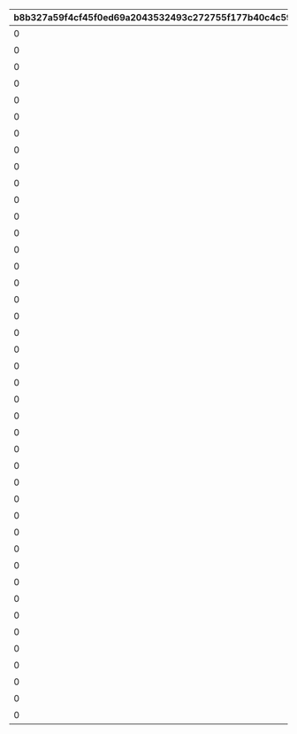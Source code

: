 |b8b327a59f4cf45f0ed69a2043532493c272755f177b40c4c5905239ba66f782|ed94e181bdd5f3a6c1f93d28d30036c230c02e1b95e4a23d99e6d643f96f902d|ee8d29bb44427cd0801914df11553d368d1be64c6deb896ddc9554f0bcab7e68|54d0af42faed559eb2f9ba7da55540791f87363bb610496f1933e1856bc1649a|53ceceaabee86c8fa75113abc7df4ef4f92ab84189375f7b28cc4a40a931d062|2399c75799601501f42769298ec616fdd657adcbf9286063906db3ea5299df0d|c3b852fe6490fb937b8faa08fce5c4051f311d765982db5880d0830a3782be39|0ff7841e4b40cd47b00df59401e34a138e344ef02985753a027c82e756bb63cc|fd828480c903f67823d3cc08dc9033234df33f9af61b71673f73c416a8f717bd|25c31606de29e796aa63772531c66efc72d706c7fd2b0a930dd16cbf7329f802|10c024da7a72ece561a6dd4067780ff882e8336fa2b1d5e2c47e2f9be3fe5544|1431b6a8b08d076c771cbef3f3769056ee853953371b80b421683dc3dcf94515|6460a89122a8e9b1503071ab80a9afaf8613311ce030173ef2adbc5772da7d82|df0cb3a9f12c8afef25e8180d88bcede9a2d10342ea77a79e6aeb9c0891b0297|4abd298952c98d67cee3e1ea724a66bac0d3528e5dffaf40a0a7572c5705d0a9|
| --- | --- | --- | --- | --- | --- | --- | --- | --- | --- | --- | --- | --- | --- | --- |
|0|1.4|1001|0|ねぇねぇ、騎士クン\n手伝ってあげようよ～|0|0|0|1|春咲 ひより|1|お！\nあそこに困ってそうな人発見！|2|1|ヒヨリでっす♪\n元気いっぱいがんばるよ♪|
|0|1.4|1002|0|わ、わたし、\nなに言ってるんだろ\nあはは…|0|0|0|1|草野 優衣|1|大切な人を\n守れるようになりたい…って|2|1|みんなみたいに\nわたしも強くならなきゃ|
|0|1.4|1003|0|少しは磨かれると思いますよ。|0|0|0|1|士条 怜|1|キミに必要な集中力と感性が|2|1|フェンシングを始めてみては？|
|0|1.5|1004|0|みそぎはねぇ、\nかくれんぼやりたい！|0|0|0|1|穂高 みそぎ|1|今日はなにして遊ぶ？|2|1|ねぇ、にいちゃん！|
|0|1.4|1006|0|私といっしょに…\nいかない？|0|0|0|1|風宮 あかり|1|ねぇ…|2|1|風宮あかりです|
|0|1.5|1007|0|食べ物の恨みは怖いのー|0|0|0|1|出雲 宮子|1|プリンたべたいのー|2|1|出雲宮子なのー|
|0|1.4|1008|0|いいよ。\n見られることは運命さ…|0|0|0|1|虹村 雪|1|キミもボクの美貌に\n吸い寄せられたんだね。|2|1|ボクは虹村雪。|
|0|1.4|1009|0|人呼んで「疾風の冥姫」!!|0|0|0|1|柊杏奈|1|我が真名は\nアンネローゼ・フォン・シュテッヒパルム！|2|1|フッ…聞いて後悔するがいい！|
|0|1.5|1010|0|ほんまおおきにやわ～♪|0|0|0|1|姫宮 真歩|1|うさぎさん、\n運命の王子はんに巡りあわせてくれて|2|1|マホマホ王国のプリンセス、\nまほ姫どす|
|0|1.4|1011|0|ここで会ったが\n100年目～！|0|0|0|1|衣之咲 璃乃|1|生き別れたお兄ちゃんを探して\n三千世界！|2|1|衣之咲璃乃です！|
|0|1.4|1012|0|…って、お願い！\n誰にも言わないでおいて～！|0|0|0|1|柏崎 初音|1|ち、超能力って…\n何のことかな～？|2|1|私はハツネ、\n結構強いんだよ。\nきらーん☆|
|0|1.4|1016|0|ヒデサイまぢ\nGF（グッドフィーリング）～♪|0|0|0|1|美波 鈴奈|1|一応カリスマ読モJKやってまっす！|2|1|ちょす！\n美波鈴奈だよ～♪|
|0|1.4|1017|0|でも、沖縄もとってもいいとこさー|0|0|0|1|喜屋武 香織|1|東京は遊園地みたいなところさー|2|1|はいたーい。\n喜屋武香織さー。|
|0|1.4|1018|0|イオちゃんって呼んでね。|0|0|0|1|支倉 伊緒|1|先生って呼ばれるのは\nくすぐったいから|2|1|支倉伊緒です。|
|0|1.5|1020|0|ミミをおいてかないでぇ～|0|0|0|1|茜 ミミ|1|あ！/\お兄ちゃ～ん\nまってよ～|2|1|ふえ…？\nミミ、むずかしいこと\nよくわかんない…|
|0|1.5|1021|0|ふぇぇぇぇぇん……|0|0|0|1|栗林 くるみ|1|あの……\nふぇ……|2|1|あ…あの…えっと…\n栗…林…くるみ…です……|
|0|1.4|1022|0|なんてありがとうございます！|0|0|0|1|風宮 より|1|こんな私に貴重な時間を\n割いていただき、|2|1|風宮よりです。\nあああああ！|
|0|1.5|1023|0|私こっち行きたいー\nね、早く早くー|0|0|0|1|北条 綾音|1|おにいちゃんどこいくの？\nえ？|2|1|私、アヤネ！\nぷうきちと一緒についてってあげるね！|
|0|1.4|1025|0|これて何か違う…\nあああすみません！|0|0|0|1|天野 すずめ|1|ふ、不束者ですが\nどうぞ末永く…って、|2|1|わっ…わっ…私、\n天野すずめといいます！|
|0|1.4|1027|0|離しませんわ………\n絶対に…!!|0|0|0|1|倉石 恵理子|1|あなたは…運命の……\n伴侶……|2|1|……クスクス…私は\n…倉石恵理子……|
|0|1.4|1028|0|…そうでしょ？？|0|0|0|1|佐々木 咲恋|1|その無駄を省くことができれば、\nもっと余裕のある暮らしができるっ！|2|1|佐々木咲恋よ。\nねえ、世の中に無駄なことが\n多すぎると思わない？|
|0|1.4|1029|0|あはは、\n私もまだまだだなぁ～|0|0|0|1|桜井 望|1|ぇっと…\nキミ、私のこと知らないの?!|2|1|桜井望だよ！\nよろしくねっ|
|0|1.4|1030|0|ショーグン、\nワタシと一緒に天下統一デース！|0|0|0|1|ニノン・ジュベール|1|初めまして、\n私はニノン・ジュベール申すデス！|2|1|デケデケデンっ！|
|0|1.4|1031|0|おかしいですね……|0|0|0|1|上喜 しのぶ|1|でもって私の隣にいるのが……\nえ、見えない？|2|1|上喜しのぶです。\n手元のドクロが父です。|
|0|1.5|1033|0|そう、\nオラのボケに突っ込める相方が…！|0|0|0|1|野戸まひる|1|けんども\nそれには足りないモンが…|2|1|目指すはビッグな\nお笑い芸人だっぺ！|
|0|1.4|1034|0|ちょ\nちょっと一杯飲んできます…！|0|0|0|1|綾瀬 ゆかり|1|ちょっと緊張しちゃって…|2|1|あの…私…綾瀬ゆかりです…\nあの…ごめんなさい！|
|0|1.5|1036|0|これ以上お話しすることは…\nないです！|0|0|0|1|氷川 鏡華|1|知らない人とは話しちゃいけないので|2|1|氷川鏡華…です|
|0|1.4|1038|0|私体が弱いから、\n30分に一度休憩しないと\nいけないんです。|0|0|0|1|柏崎 栞|1|……あ、アラーム。|2|1|柏崎…栞です。|
|0|1.4|1040|0|野に咲く花が、\n唯一の話相手です。|0|0|0|1|双葉 碧|1|私、一人も友達がいなくて……|2|1|ふ、双葉碧です。|
|0|1.4|1042|0|そう思っています。|0|0|0|1|三角 千歌|1|私の歌声で、\n皆さんが幸せになってくれたらいいなって…|2|1|三角千歌です。|
|0|1.4|1043|0|う、疑ってすまなかったな…|0|0|0|1|安芸 真琴|1|あぁ？\nお前のそいつの仲間か？|2|1|安芸真琴だ。|
|0|1.4|1044|0|わらわの偉大な力に\nひれ伏すがいい！\nはっはっは！|0|0|0|1|イリヤ・オーンスタイン|1|生けとし生ける全ての者よ！|2|1|わらわこそは夜を総べる者！|
|0|1.4|1045|0|ｌク、クウカに何かご用ですか!?|0|0|0|1|遠見 空花|1|ぐふふふふ……はっ！|2|1|そこで騎士は妖精を乱暴に……|
|0|1.4|1046|0|う～ん…\n猫ってホントに最高にゃ～♪|0|0|0|1|宮坂たまき|1|自由気ままで♪\n寝て遊んで、食べてケンカして…|2|1|宮坂たまきにゃ♪\n猫はいいにゃよ？|
|0|1.4|1048|0|…と思ったら\nバイトの時間だ！\nまたあとでね！|0|0|0|1|大神 美冬|1|それでは早速クエストに…|2|1|大神美冬よ！|
|0|1.4|1049|0|お姉ちゃんがぜ～んぶ\nやってあげるからね！|0|0|0|1|星野静流|1|クエストもバトルも\n掃除も洗濯も|2|1|星野静流だよ！|
|0|1.5|1050|0|学校では誰もが憧れる\nアイドル的な存在ってやつよ♪|0|0|0|1|玉泉美咲|1|見ての通りの\nセクシー美少女で|2|1|アタシは玉泉美咲。|
|0|1.4|1052|0|？？？？|0|0|0|1|リマ|1|？？？？|2|1|？？？|
|0|1.5|1053|0|そ、そこまでいうなら\nもらってやる|0|0|0|1|モニカ・ヴァイスヴィント|1|菓子でつろうなどと\n稚拙な策を……|2|1|モニカ・ヴァイスヴィントだ。|
|0|1.5|1058|0|そ、そこまでいうなら\nもらってやる|0|0|0|1|ペコリーヌ|1|菓子でつろうなどと\n稚拙な策を……|2|1|モニカ・ヴァイスヴィントだ。|
|0|1.5|1059|0|そ、そこまでいうなら\nもらってやる|0|0|0|1|コッコロ|1|菓子でつろうなどと\n稚拙な策を……|2|1|モニカ・ヴァイスヴィントだ。|
|0|1.5|1060|0|そ、そこまでいうなら\nもらってやる|0|0|0|1|キャル|1|菓子でつろうなどと\n稚拙な策を……|2|1|モニカ・ヴァイスヴィントだ。|